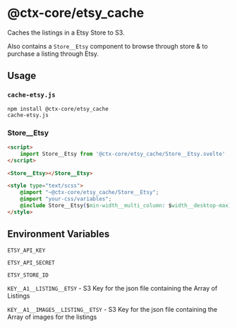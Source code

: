 # @ctx-core/etsy_cache

Caches the listings in a Etsy Store to S3.

Also contains a `Store__Etsy` component to browse through store & to purchase a listing through Etsy.

## Usage

### `cache-etsy.js`

```shell
npm install @ctx-core/etsy_cache
cache-etsy.js
```

### Store__Etsy

```html
<script>
	import Store__Etsy from '@ctx-core/etsy_cache/Store__Etsy.svelte'
</script>

<Store__Etsy></Store__Etsy>

<style type="text/scss">
	@import "~@ctx-core/etsy_cache/Store__Etsy";
	@import "your-css/variables";
	@include Store__Etsy($min-width__multi_column: $width__desktop-max);
</style>
```

## Environment Variables

`ETSY_API_KEY`

`ETSY_API_SECRET`

`ETSY_STORE_ID`

`KEY__A1__LISTING__ETSY` -
	S3 Key for the json file containing the Array of Listings

`KEY__A1__IMAGES__LISTING__ETSY` -
	S3 Key for the json file containing the Array of images for the listings
